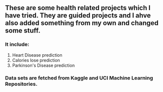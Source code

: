 ## These are some health related projects which I have tried. They are guided projects and I ahve also added something from my own and changed some stuff.

### It include:
1. Heart Disease prediction
2. Calories lose prediction
3. Parkinson's Disease prediction

### Data sets are fetched from Kaggle and UCI Machine Learning Repositories. 
